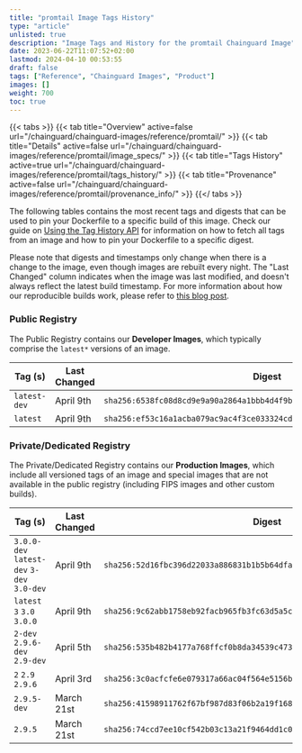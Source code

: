 ```yaml
---
title: "promtail Image Tags History"
type: "article"
unlisted: true
description: "Image Tags and History for the promtail Chainguard Image"
date: 2023-06-22T11:07:52+02:00
lastmod: 2024-04-10 00:53:55
draft: false
tags: ["Reference", "Chainguard Images", "Product"]
images: []
weight: 700
toc: true
---
```


{{< tabs >}}
{{< tab title="Overview" active=false url="/chainguard/chainguard-images/reference/promtail/" >}}
{{< tab title="Details" active=false url="/chainguard/chainguard-images/reference/promtail/image_specs/" >}}
{{< tab title="Tags History" active=true url="/chainguard/chainguard-images/reference/promtail/tags_history/" >}}
{{< tab title="Provenance" active=false url="/chainguard/chainguard-images/reference/promtail/provenance_info/" >}}
{{</ tabs >}}

The following tables contains the most recent tags and digests that can be used to pin your Dockerfile to a specific build of this image. Check our guide on [Using the Tag History API](/chainguard/chainguard-images/using-the-tag-history-api/) for information on how to fetch all tags from an image and how to pin your Dockerfile to a specific digest.

Please note that digests and timestamps only change when there is a change to the image, even though images are rebuilt every night. The "Last Changed" column indicates when the image was last modified, and doesn't always reflect the latest build timestamp. For more information about how our reproducible builds work, please refer to [this blog post](https://www.chainguard.dev/unchained/reproducing-chainguards-reproducible-image-builds).

### Public Registry
The Public Registry contains our **Developer Images**, which typically comprise the `latest*` versions of an image.

| Tag (s)       | Last Changed | Digest                                                                    |
|---------------|--------------|---------------------------------------------------------------------------|
|  `latest-dev` | April 9th    | `sha256:6538fc08d8cd9e9a90a2864a1bbb4d4f9b06b6b63c00be937ed7ebd6ac17320d` |
|  `latest`     | April 9th    | `sha256:ef53c16a1acba079ac9ac4f3ce033324cdaa28a5a57e05c9160bd85f9f29e70e` |


### Private/Dedicated Registry
The Private/Dedicated Registry contains our **Production Images**, which include all versioned tags of an image and special images that are not available in the public registry (including FIPS images and other custom builds).

| Tag (s)                                     | Last Changed | Digest                                                                    |
|---------------------------------------------|--------------|---------------------------------------------------------------------------|
|  `3.0.0-dev` `latest-dev` `3-dev` `3.0-dev` | April 9th    | `sha256:52d16fbc396d22033a886831b1b5b64dfaf682003c1067a236d33a1c1454619a` |
|  `latest` `3` `3.0` `3.0.0`                 | April 9th    | `sha256:9c62abb1758eb92facb965fb3fc63d5a5c1da5861548d732a133e793faeea0ec` |
|  `2-dev` `2.9.6-dev` `2.9-dev`              | April 5th    | `sha256:535b482b4177a768ffcf0b8da34539c47302cadf071d42148daba5e5dc72e2c5` |
|  `2` `2.9` `2.9.6`                          | April 3rd    | `sha256:3c0acfcfe6e079317a66ac04f564e5156b9112a49d9b7ec52439446b0a954b26` |
|  `2.9.5-dev`                                | March 21st   | `sha256:41598911762f67bf987d83f06b2a19f1688311e9ae1629200b5910d3499d1687` |
|  `2.9.5`                                    | March 21st   | `sha256:74ccd7ee10cf542b03c13a21f9464dd1c02a9cf5eee6cc60c118151f1e985c79` |

